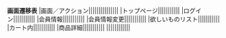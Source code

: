**画面遷移表**
|画面／アクション|||||||||||||||
|トップページ|||||||||||
|ログイン|||||||||||
|会員情報|||||||||||
|会員情報変更|||||||||||
|欲しいものリスト|||||||||||
|カート内|||||||||||
|商品詳細|||||||||||
||||||||||||
